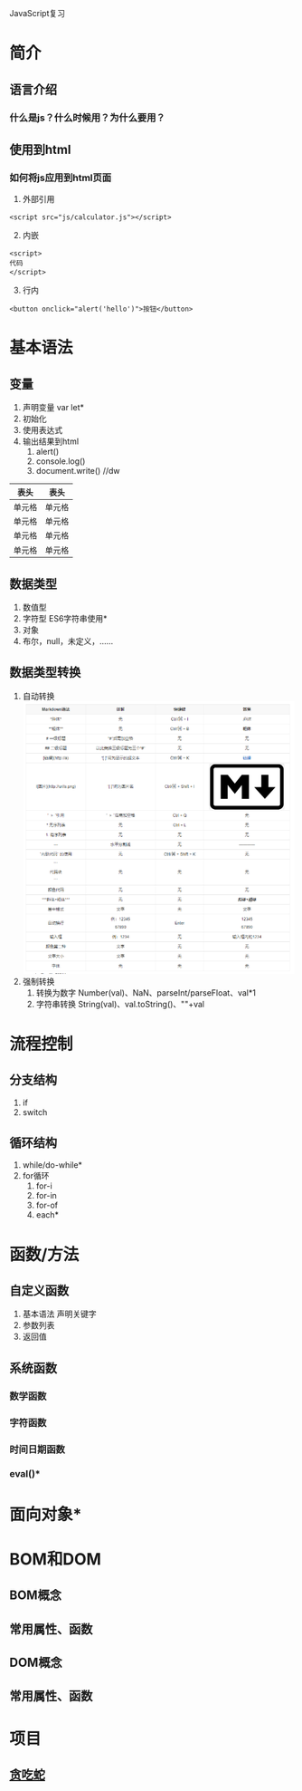 JavaScript复习
# 简介
## 语言介绍
### 什么是js？什么时候用？为什么要用？
## 使用到html
### 如何将js应用到html页面
1. 外部引用
```
<script src="js/calculator.js"></script>
```

2. 内嵌
```
<script>
代码
</script>
```

3. 行内
```
<button onclick="alert('hello')">按钮</button>
```

# 基本语法
## 变量
1. 声明变量 var let*
2. 初始化
3. 使用表达式
4. 输出结果到html
	1. alert()
	2. console.log()
	3. document.write() //dw

|  表头   | 表头  |
|  ----  | ----  |
| 单元格  | 单元格 |
| 单元格  | 单元格 |
| 单元格  | 单元格 |
| 单元格  | 单元格 |

## 数据类型
1. 数值型
2. 字符型 ES6字符串使用*
3. 对象
4. 布尔，null，未定义，……

## 数据类型转换
1. 自动转换
![markdown简单语法表](img/markdown简单语法表.png)
2. 强制转换
	1. 转换为数字
	Number(val)、NaN、parseInt/parseFloat、val*1
	2. 字符串转换
	String(val)、val.toString()、""+val

# 流程控制
## 分支结构
1. if
2. switch
## 循环结构
1. while/do-while*
2. for循环
	1. for-i
	2. for-in
	3. for-of
	4. each*
	
# 函数/方法
## 自定义函数
1. 基本语法 声明关键字
2. 参数列表
3. 返回值

## 系统函数
### 数学函数
### 字符函数
### 时间日期函数
### eval()*
# 面向对象*

# BOM和DOM
## BOM概念
## 常用属性、函数
## DOM概念
## 常用属性、函数

# 项目
## [贪吃蛇](awdcced.github.io/Snakes.html)
